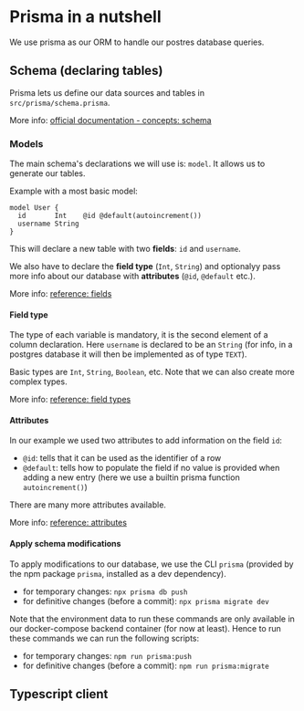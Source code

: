 # Prisma in a nutshell

We use prisma as our ORM to handle our postres database queries.

## Schema (declaring tables)

Prisma lets us define our data sources and tables in `src/prisma/schema.prisma`.

More info: [official documentation - concepts: schema](https://www.prisma.io/docs/concepts/components/prisma-schema)

### Models

The main schema's declarations we will use is: `model`. It allows us to generate our tables.

Example with a most basic model:
```prisma
model User {
  id       Int    @id @default(autoincrement())
  username String
}
```

This will declare a new table with two **fields**: `id` and `username`.

We also have to declare the **field type** (`Int`, `String`) and optionalyy pass more info about our database with **attributes** (`@id`, `@default` etc.).

More info: [reference: fields](https://www.prisma.io/docs/reference/api-reference/prisma-schema-reference#model-fields)

#### Field type

The type of each variable is mandatory, it is the second element of a column declaration. Here `username` is declared to be an `String` (for info, in a postgres database it will then be implemented as of type `TEXT`).

Basic types are `Int`, `String`, `Boolean`, etc. Note that we can also create more complex types.

More info: [reference: field types](https://www.prisma.io/docs/reference/api-reference/prisma-schema-reference#model-field-scalar-types)

#### Attributes

In our example we used two attributes to add information on the field `id`:
- `@id`: tells that it can be used as the identifier of a row
- `@default`: tells how to populate the field if no value is provided when adding a new entry (here we use a builtin prisma function `autoincrement()`)

There are many more attributes available.

More info: [reference: attributes](https://www.prisma.io/docs/reference/api-reference/prisma-schema-reference#model-field-scalar-types)

#### Apply schema modifications

To apply modifications to our database, we use the CLI `prisma` (provided by the npm package `prisma`, installed as a dev dependency).

- for temporary changes: `npx prisma db push`
- for definitive changes (before a commit): `npx prisma migrate dev`

Note that the environment data to run these commands are only available in our docker-compose backend container (for now at least). Hence to run these commands we can run the following scripts:

- for temporary changes: `npm run prisma:push`
- for definitive changes (before a commit): `npm run prisma:migrate`

## Typescript client
